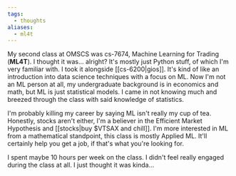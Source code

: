 ```yaml
---
tags:
  - thoughts
aliases:
  - ml4t
---
```

My second class at OMSCS was cs-7674, Machine Learning for Trading (**ML4T**). I thought it was... alright? It's mostly just Python stuff, of which I'm very familiar with. I took it alongside [[cs-6200|gios]]. It's kind of like an introduction into data science techniques with a focus on ML. Now I'm not an ML person at all, my undergraduate background is in economics and math, but ML is just statistical models. I came in not knowing much and breezed through the class with said knowledge of statistics.

I'm probably killing my career by saying ML isn't really my cup of tea. Honestly, stocks aren't either, I'm a believer in the Efficient Market Hypothesis and [[stocks|buy $VTSAX and chill]]. I'm more interested in ML from a mathematical standpoint, this class is mostly Applied ML. It'll certainly help you get a job, if that's what you're looking for.

I spent maybe 10 hours per week on the class. I didn't feel really engaged during the class at all. I just thought it was kinda... 

